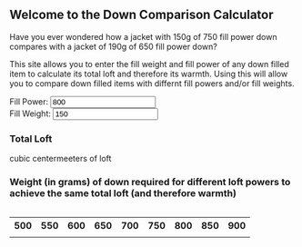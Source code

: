 ## Welcome to the Down Comparison Calculator

Have you ever wondered how a  jacket with 150g of 750 fill power down compares with a jacket of 190g of 650 fill power down? 

This site allows you to enter the fill weight and fill power of any down filled item to calculate its total loft and therefore its warmth. Using this will allow you to compare down filled items with differnt fill powers and/or fill weights.

<form id="frm1" action="/action_page.php">
  Fill Power: <input type="number" id="fpower" oninput="myFunction()" value="800"><br>
  Fill Weight: <input type="text" id="fweight" oninput="myFunction()" value="150"><br>
</form> 


### Total Loft 
<div><p id="demo"></p>cubic centermeeters of loft</div>

### Weight (in grams) of down required for different loft powers to achieve the same total loft (and therefore warmth)

<div style="overflow-x:auto;">
  <table>
    <tr>
      <th>500</th>
      <th>550</th>
      <th>600</th>
      <th>650</th>
      <th>700</th>
      <th>750</th>
      <th>800</th>
      <th>850</th>
      <th>900</th>
    </tr>
    <tr>
      <td id="f500"></td>
      <td id="f550"></td>
      <td id="f600"></td>
      <td id="f650"></td>
      <td id="f700"></td>
      <td id="f750"></td>
      <td id="f800"></td>
      <td id="f850"></td>
      <td id="f900"></td>
    </tr>
  </table>
</div>

<script>
function myFunction() {
    var fp = document.getElementById("fpower").value;
    var fw = document.getElementById("fweight").value;
    var oztog = 28.3495
    var totalloft = (fw/(oztog/fp));
    var f500 = (totalloft*(oztog/500));
    var f550 = (totalloft*(oztog/550));
    var f600 = (totalloft*(oztog/600));
    var f650 = (totalloft*(oztog/650));
    var f700 = (totalloft*(oztog/700));
    var f750 = (totalloft*(oztog/750));
    var f800 = (totalloft*(oztog/800));
    var f850 = (totalloft*(oztog/850));
    var f900 = (totalloft*(oztog/900)); 

  document.getElementById("demo").innerHTML = Math.round(totalloft);
  document.getElementById("f500").innerHTML = Math.round(f500);
  document.getElementById("f550").innerHTML = Math.round(f550);  
  document.getElementById("f600").innerHTML = Math.round(f600);  
  document.getElementById("f650").innerHTML = Math.round(f650);
  document.getElementById("f700").innerHTML = Math.round(f700);  
  document.getElementById("f750").innerHTML = Math.round(f750);  
  document.getElementById("f800").innerHTML = Math.round(f800);  
  document.getElementById("f850").innerHTML = Math.round(f850);  
  document.getElementById("f900").innerHTML = Math.round(f900);  

}
</script>